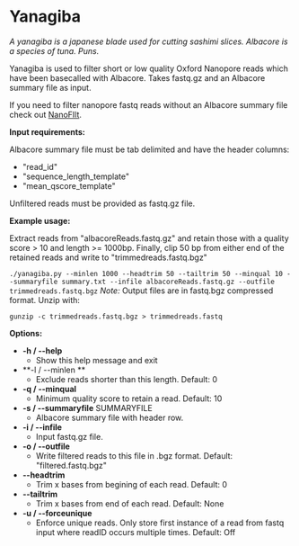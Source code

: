 # Yanagiba

*A yanagiba is a japanese blade used for cutting sashimi slices. Albacore is a species of tuna. Puns.*

Yanagiba is used to filter short or low quality Oxford Nanopore 
reads which have been basecalled with Albacore.
Takes fastq.gz and an Albacore summary file as input.

If you need to filter nanopore fastq reads without an Albacore summary file check out [NanoFIlt](https://github.com/wdecoster/nanofilt).

**Input requirements:**

Albacore summary file must be tab delimited and have the header columns:  
  - "read_id"
  - "sequence_length_template"
  - "mean_qscore_template"

Unfiltered reads must be provided as fastq.gz file.

**Example usage:**

Extract reads from "albacoreReads.fastq.gz" and retain those with 
a quality score > 10 and length >= 1000bp. 
Finally, clip 50 bp from either end of the retained reads and write to "trimmedreads.fastq.bgz" 

`
./yanagiba.py --minlen 1000 --headtrim 50 --tailtrim 50 --minqual 10 --summaryfile summary.txt --infile albacoreReads.fastq.gz --outfile trimmedreads.fastq.bgz
`
*Note:* Output files are in fastq.bgz compressed format. Unzip with:

`
gunzip -c trimmedreads.fastq.bgz > trimmedreads.fastq
`

**Options:**

  - **-h / --help**  
    - Show this help message and exit
  - **-l / --minlen **
    - Exclude reads shorter than this length. Default: 0
  - **-q / --minqual**  
    - Minimum quality score to retain a read. Default: 10
  - **-s / --summaryfile** SUMMARYFILE
    - Albacore summary file with header row.
  - **-i / --infile**  
    - Input fastq.gz file.
  - **-o / --outfile**  
    - Write filtered reads to this file in .bgz format. Default: "filtered.fastq.bgz"
  - **--headtrim** 
    - Trim x bases from begining of each read. Default: 0
  - **--tailtrim** 
    - Trim x bases from end of each read. Default: None
  - **-u / --forceunique**     
    - Enforce unique reads. Only store first instance of a read 
    from fastq input where readID occurs multiple times. Default: Off

